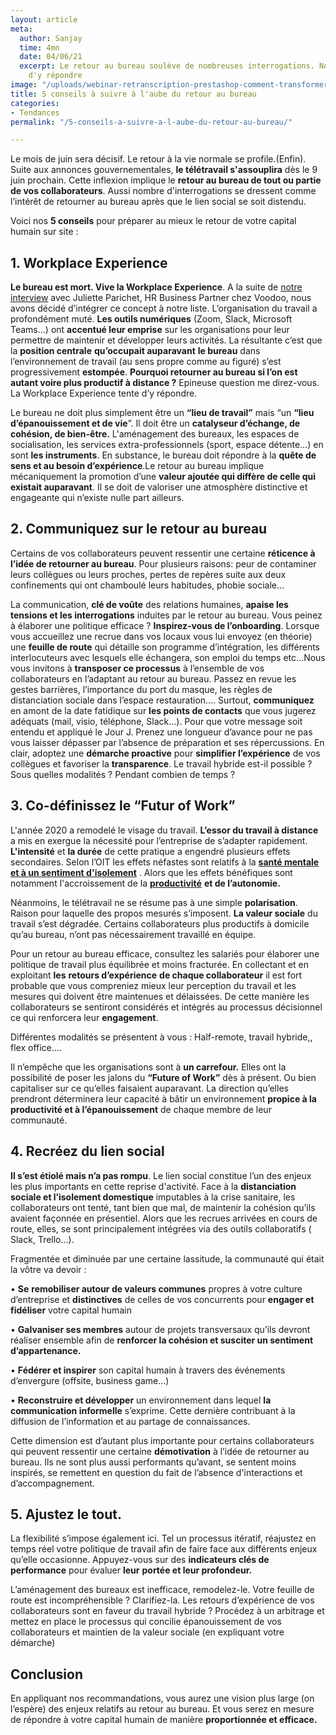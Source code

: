 ```yaml
---
layout: article
meta:
  author: Sanjay
  time: 4mn
  date: 04/06/21
  excerpt: Le retour au bureau soulève de nombreuses interrogations. Nous avons tenté
    d'y répondre
image: "/uploads/webinar-retranscription-prestashop-comment-transformer-la-periode-d-essai-a-tous-les-couts-9.png"
title: 5 conseils à suivre à l'aube du retour au bureau
categories:
- Tendances
permalink: "/5-conseils-a-suivre-a-l-aube-du-retour-au-bureau/"

---
```

Le mois de juin sera décisif. Le retour à la vie normale se profile.(Enfin). Suite aux annonces gouvernementales, **le télétravail s'assouplira** dès le 9 juin prochain. Cette inflexion implique le **retour au bureau de tout ou partie de vos collaborateurs**. Aussi nombre d'interrogations se dressent comme l’intérêt de retourner au bureau après que le lien social se soit distendu.

Voici nos **5 conseils** pour préparer au mieux le retour de votre capital humain sur site :

## **1. Workplace Experience**

**Le bureau est mort. Vive la Workplace Experience**. A la suite de [notre interview](/comment-se-modernise-la-fonction-rh/) avec Juliette Parichet, HR Business Partner chez Voodoo, nous avons décidé d’intégrer ce concept à notre liste. L’organisation du travail a profondément muté. **Les outils numériques** (Zoom, Slack, Microsoft Teams...) ont **accentué leur emprise** sur les organisations pour leur permettre de maintenir et développer leurs activités. La résultante c’est que la **position centrale** **qu’occupait auparavant** **le bureau** dans l’environnement de travail (au sens propre comme au figuré) s’est progressivement **estompée**. **Pourquoi retourner au bureau si l’on est autant voire plus productif à distance ?** Epineuse question me direz-vous. La Workplace Experience tente d’y répondre.

Le bureau ne doit plus simplement être un **“lieu de travail”** mais “un **“lieu d’épanouissement et de vie**”. Il doit être un **catalyseur d’échange, de cohésion, de bien-être.** L'aménagement des bureaux, les espaces de socialisation, les services extra-professionnels (sport, espace détente…) en sont **les instruments**. En substance, le bureau doit répondre à la **quête de sens et au besoin d’expérience**.Le retour au bureau implique mécaniquement la promotion d’une **valeur ajoutée qui diffère de celle qui existait auparavant**. Il se doit de valoriser une atmosphère distinctive et engageante qui n’existe nulle part ailleurs.

## **2. Communiquez sur le retour au bureau**

Certains de vos collaborateurs peuvent ressentir une certaine **réticence à l’idée de retourner au bureau**. Pour plusieurs raisons: peur de contaminer leurs collègues ou leurs proches, pertes de repères suite aux deux confinements qui ont chamboulé leurs habitudes, phobie sociale...

La communication, **clé de voûte** des relations humaines, **apaise les tensions et les interrogations** induites par le retour au bureau. Vous peinez à élaborer une politique efficace ? **Inspirez-vous de l’onboarding**. Lorsque vous accueillez une recrue dans vos locaux vous lui envoyez (en théorie) une **feuille de route** qui détaille son programme d’intégration, les différents interlocuteurs avec lesquels elle échangera, son emploi du temps etc...Nous vous invitons à **transposer ce processus** à l’ensemble de vos collaborateurs en l’adaptant au retour au bureau. Passez en revue les gestes barrières, l’importance du port du masque, les règles de distanciation sociale dans l’espace restauration…. Surtout, **communiquez** en amont de la date fatidique sur **les points de contacts** que vous jugerez adéquats (mail, visio, téléphone, Slack…). Pour que votre message soit entendu et appliqué le Jour J. Prenez une longueur d’avance pour ne pas vous laisser dépasser par l’absence de préparation et ses répercussions. En clair, adoptez une **démarche proactive** pour **simplifier l’expérience** de vos collègues et favoriser la **transparence**. Le travail hybride est-il possible ? Sous quelles modalités ? Pendant combien de temps ?

## **3. Co-définissez le “Futur of Work”**

L'année 2020 a remodelé le visage du travail. **L’essor du travail à distance** a mis en exergue la nécessité pour l’entreprise de s’adapter rapidement. **L'intensité** et **la durée** de cette pratique a engendré plusieurs effets secondaires. Selon l’OIT les effets néfastes sont relatifs à la [**santé mentale et à un sentiment d'isolement**](https://www.ilo.org/global/about-the-ilo/newsroom/news/WCMS_748737/lang--fr/index.htm) . Alors que les effets bénéfiques sont notamment l'accroissement de la [**productivité**](https://www.lefigaro.fr/conjoncture/le-teletravail-a-fait-grimper-la-productivite-des-salaries-de-22-20210315) **et de l’autonomie.**

Néanmoins, le télétravail ne se résume pas à une simple **polarisation**. Raison pour laquelle des propos mesurés s’imposent. **La valeur sociale** du travail s’est dégradée. Certains collaborateurs plus productifs à domicile qu’au bureau, n’ont pas nécessairement travaillé en équipe.

Pour un retour au bureau efficace, consultez les salariés pour élaborer une politique de travail plus équilibrée et moins fracturée. En collectant et en exploitant **les** **retours d’expérience** **de chaque collaborateur** il est fort probable que vous compreniez mieux leur perception du travail et les mesures qui doivent être maintenues et délaissées. De cette manière les collaborateurs se sentiront considérés et intégrés au processus décisionnel ce qui renforcera leur **engagement**.

Différentes modalités se présentent à vous : Half-remote, travail hybride,, flex office….

Il n’empêche que les organisations sont à **un carrefour.** Elles ont la possibilité de poser les jalons du **“Future of Work”** dès à présent. Ou bien capitaliser sur ce qu’elles faisaient auparavant. La direction qu’elles prendront déterminera leur capacité à bâtir un environnement **propice à la productivité et à l’épanouissement** de chaque membre de leur communauté.

## **4. Recréez du lien social**

**Il s’est étiolé mais n’a pas rompu**. Le lien social constitue l’un des enjeux les plus importants en cette reprise d'activité. Face à la **distanciation sociale et l’isolement domestique** imputables à la crise sanitaire, les collaborateurs ont tenté, tant bien que mal, de maintenir la cohésion qu’ils avaient façonnée en présentiel. Alors que les recrues arrivées en cours de route, elles, se sont principalement intégrées via des outils collaboratifs ( Slack, Trello…).

Fragmentée et diminuée par une certaine lassitude, la communauté qui était la vôtre va devoir :

• **Se** **remobiliser autour de valeurs communes** propres à votre culture d’entreprise et **distinctives** de celles de vos concurrents pour **engager et fidéliser** votre capital humain

• **Galvaniser ses membres** autour de projets transversaux qu’ils devront réaliser ensemble afin de **renforcer la cohésion et susciter un sentiment d’appartenance.**

• **Fédérer et inspirer** son capital humain à travers des événements d’envergure (offsite, business game…)

• **Reconstruire et développer** un environnement dans lequel **la communication informelle** s’exprime. Cette dernière contribuant à la diffusion de l’information et au partage de connaissances.

Cette dimension est d’autant plus importante pour certains collaborateurs qui peuvent ressentir une certaine **démotivation** à l’idée de retourner au bureau. Ils ne sont plus aussi performants qu’avant, se sentent moins inspirés, se remettent en question du fait de l’absence d'interactions et d’accompagnement.

## **5. Ajustez le tout.**

La flexibilité s’impose également ici. Tel un processus itératif, réajustez en temps réel votre politique de travail afin de faire face aux différents enjeux qu’elle occasionne. Appuyez-vous sur des **indicateurs clés de performance** pour évaluer **leur** **portée et leur profondeur.**

L’aménagement des bureaux est inefficace, remodelez-le. Votre feuille de route est incompréhensible ? Clarifiez-la. Les retours d’expérience de vos collaborateurs sont en faveur du travail hybride ? Procédez à un arbitrage et mettez en place le processus qui concilie épanouissement de vos collaborateurs et maintien de la valeur sociale (en expliquant votre démarche)

## **Conclusion**

En appliquant nos recommandations, vous aurez une vision plus large (on l’espère) des enjeux relatifs au retour au bureau. Et vous serez en mesure de répondre à votre capital humain de manière **proportionnée et efficace.**
